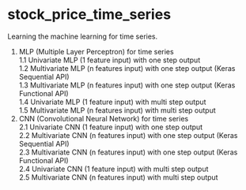 # stock_price_time_series  
Learning the machine learning for time series.  
 
1. MLP (Multiple Layer Perceptron) for time series  
  1.1 Univariate MLP (1 feature input) with one step output  
  1.2 Multivariate MLP (n features input) with one step output (Keras Sequential API)  
  1.3 Multivariate MLP (n features input) with one step output (Keras Functional API)  
  1.4 Univariate MLP (1 feature input) with multi step output  
  1.5 Multivariate MLP (n features input) with multi step output  
2. CNN (Convolutional Neural Network) for time series  
  2.1 Univariate CNN (1 feature input) with one step output  
  2.2 Multivariate CNN (n features input) with one step output (Keras Sequential API)  
  2.3 Multivariate CNN (n features input) with one step output (Keras Functional API)  
  2.4 Univariate CNN (1 feature input) with multi step output  
  2.5 Multivariate CNN (n features input) with multi step output  
